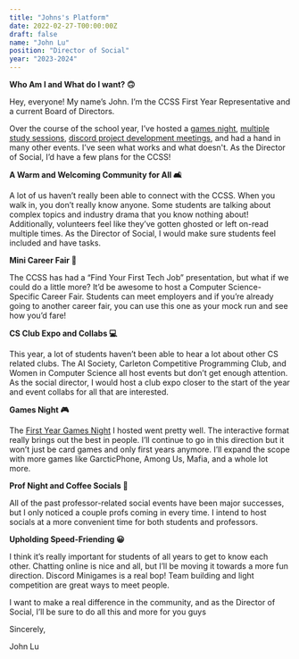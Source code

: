 ```yaml
---
title: "Johns's Platform"
date: 2022-02-27-T00:00:00Z
draft: false
name: "John Lu"
position: "Director of Social"
year: "2023-2024"
---
```


**Who Am I and What do I want? 🙃**

Hey, everyone! My name’s John. I’m the CCSS First Year Representative and a current Board of Directors.

Over the course of the school year, I’ve hosted a [games night](https://ccss.carleton.ca/events/2022-2023/2022-10-13-lounge-games-night/), [multiple study sessions](https://ccss.carleton.ca/events/2022-2023/2022-12-07-1405-study-session/), [discord project development meetings](https://ccss.carleton.ca/events/2022-2023/2023-02-02-communal-project/), and had a hand in many other events. I’ve seen what works and what doesn't. As the Director of Social, I’d have a few plans for the CCSS!

**A Warm and Welcoming Community for All 🛋️**

A lot of us haven’t really been able to connect with the CCSS. When you walk in, you don’t really know anyone. Some students are talking about complex topics and industry drama that you know nothing about! Additionally, volunteers feel like they’ve gotten ghosted or left on-read multiple times. As the Director of Social, I would make sure students feel included and have tasks.

**Mini Career Fair 🤝**

The CCSS has had a “Find Your First Tech Job” presentation, but what if we could do a little more? It’d be awesome to host a Computer Science-Specific Career Fair. Students can meet employers and if you’re already going to another career fair, you can use this one as your mock run and see how you’d fare!

**CS Club Expo and Collabs 💻**

This year, a lot of students haven’t been able to hear a lot about other CS related clubs. The AI Society, Carleton Competitive Programming Club, and Women in Computer Science all host events but don’t get enough attention. As the social director, I would host a club expo closer to the start of the year and event collabs for all that are interested.

**Games Night 🎮**

The [First Year Games Night](https://ccss.carleton.ca/events/2022-2023/2022-10-13-lounge-games-night/) I hosted went pretty well. The interactive format really brings out the best in people. I’ll continue to go in this direction but it won’t just be card games and only first years anymore. I’ll expand the scope with more games like GarcticPhone, Among Us, Mafia, and a whole lot more.

**Prof Night and Coffee Socials 🍵**

All of the past professor-related social events have been major successes, but I only noticed a couple profs coming in every time. I intend to host socials at a more convenient time for both students and professors.

**Upholding Speed-Friending 😀**

I think it’s really important for students of all years to get to know each other. Chatting online is nice and all, but I’ll be moving it towards a more fun direction. Discord Minigames is a real bop! Team building and light competition are great ways to meet people.

I want to make a real difference in the community, and as the Director of Social, I’ll be sure to do all this and more for you guys

Sincerely,

John Lu

